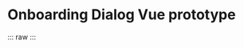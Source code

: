 <script setup>
import '../../node_modules/@wikimedia/codex/dist/codex.style.css';
import OnboardingDialogDemo from '../../component-demos/onboarding-dialog/OnboardingDialogDemo.vue'
</script>

Onboarding Dialog Vue prototype
===============================

::: raw
<OnboardingDialogDemo />
:::
